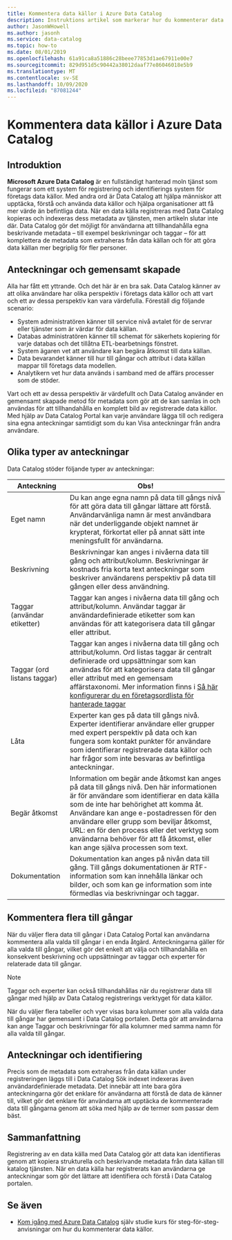 ```yaml
---
title: Kommentera data källor i Azure Data Catalog
description: Instruktions artikel som markerar hur du kommenterar data till gångar i Azure Data Catalog, inklusive egna namn, taggar, beskrivningar och experter.
author: JasonWHowell
ms.author: jasonh
ms.service: data-catalog
ms.topic: how-to
ms.date: 08/01/2019
ms.openlocfilehash: 61a91ca8a51886c28beee77853d1ae67911e00e7
ms.sourcegitcommit: 829d951d5c90442a38012daaf77e86046018e5b9
ms.translationtype: MT
ms.contentlocale: sv-SE
ms.lasthandoff: 10/09/2020
ms.locfileid: "87081244"
---
```

# <a name="how-to-annotate-data-sources-in-azure-data-catalog"></a>Kommentera data källor i Azure Data Catalog

## <a name="introduction"></a>Introduktion

**Microsoft Azure Data Catalog** är en fullständigt hanterad moln tjänst som fungerar som ett system för registrering och identifierings system för företags data källor. Med andra ord är Data Catalog att hjälpa människor att upptäcka, förstå och använda data källor och hjälpa organisationer att få mer värde än befintliga data. När en data källa registreras med Data Catalog kopieras och indexeras dess metadata av tjänsten, men artikeln slutar inte där. Data Catalog gör det möjligt för användarna att tillhandahålla egna beskrivande metadata – till exempel beskrivningar och taggar – för att komplettera de metadata som extraheras från data källan och för att göra data källan mer begriplig för fler personer.

## <a name="annotation-and-crowdsourcing"></a>Anteckningar och gemensamt skapade
Alla har fått ett yttrande. Och det här är en bra sak.
Data Catalog känner av att olika användare har olika perspektiv i företags data källor och att vart och ett av dessa perspektiv kan vara värdefulla. Föreställ dig följande scenario:

* System administratören känner till service nivå avtalet för de servrar eller tjänster som är värdar för data källan.
* Databas administratören känner till schemat för säkerhets kopiering för varje databas och det tillåtna ETL-bearbetnings fönstret.
* System ägaren vet att användare kan begära åtkomst till data källan.
* Data bevarandet känner till hur till gångar och attribut i data källan mappar till företags data modellen.
* Analytikern vet hur data används i samband med de affärs processer som de stöder.

Vart och ett av dessa perspektiv är värdefullt och Data Catalog använder en gemensamt skapade metod för metadata som gör att de kan samlas in och användas för att tillhandahålla en komplett bild av registrerade data källor. Med hjälp av Data Catalog Portal kan varje användare lägga till och redigera sina egna anteckningar samtidigt som du kan Visa anteckningar från andra användare.

## <a name="different-types-of-annotations"></a>Olika typer av anteckningar
Data Catalog stöder följande typer av anteckningar:

| Anteckning | Obs! |
| --- | --- |
| Eget namn |Du kan ange egna namn på data till gångs nivå för att göra data till gångar lättare att förstå. Användarvänliga namn är mest användbara när det underliggande objekt namnet är krypterat, förkortat eller på annat sätt inte meningsfullt för användarna. |
| Beskrivning |Beskrivningar kan anges i nivåerna data till gång och attribut/kolumn. Beskrivningar är kostnads fria korta text anteckningar som beskriver användarens perspektiv på data till gången eller dess användning. |
| Taggar (användar etiketter) |Taggar kan anges i nivåerna data till gång och attribut/kolumn. Användar taggar är användardefinierade etiketter som kan användas för att kategorisera data till gångar eller attribut. |
| Taggar (ord listans taggar) |Taggar kan anges i nivåerna data till gång och attribut/kolumn. Ord listas taggar är centralt definierade ord uppsättningar som kan användas för att kategorisera data till gångar eller attribut med en gemensam affärstaxonomi. Mer information finns i [Så här konfigurerar du en företagsordlista för hanterade taggar](data-catalog-how-to-business-glossary.md) |
| Låta |Experter kan ges på data till gångs nivå. Experter identifierar användare eller grupper med expert perspektiv på data och kan fungera som kontakt punkter för användare som identifierar registrerade data källor och har frågor som inte besvaras av befintliga anteckningar. |
| Begär åtkomst |Information om begär ande åtkomst kan anges på data till gångs nivå. Den här informationen är för användare som identifierar en data källa som de inte har behörighet att komma åt. Användare kan ange e-postadressen för den användare eller grupp som beviljar åtkomst, URL: en för den process eller det verktyg som användarna behöver för att få åtkomst, eller kan ange själva processen som text. |
| Dokumentation |Dokumentation kan anges på nivån data till gång. Till gångs dokumentationen är RTF-information som kan innehålla länkar och bilder, och som kan ge information som inte förmedlas via beskrivningar och taggar. |

## <a name="annotating-multiple-assets"></a>Kommentera flera till gångar
När du väljer flera data till gångar i Data Catalog Portal kan användarna kommentera alla valda till gångar i en enda åtgärd. Anteckningarna gäller för alla valda till gångar, vilket gör det enkelt att välja och tillhandahålla en konsekvent beskrivning och uppsättningar av taggar och experter för relaterade data till gångar.

> [!NOTE]
> Taggar och experter kan också tillhandahållas när du registrerar data till gångar med hjälp av Data Catalog registrerings verktyget för data källor.
>
>

När du väljer flera tabeller och vyer visas bara kolumner som alla valda data till gångar har gemensamt i Data Catalog portalen. Detta gör att användarna kan ange Taggar och beskrivningar för alla kolumner med samma namn för alla valda till gångar.

## <a name="annotations-and-discovery"></a>Anteckningar och identifiering
Precis som de metadata som extraheras från data källan under registreringen läggs till i Data Catalog Sök indexet indexeras även användardefinierade metadata. Det innebär att inte bara göra anteckningarna gör det enklare för användarna att förstå de data de känner till, vilket gör det enklare för användarna att upptäcka de kommenterade data till gångarna genom att söka med hjälp av de termer som passar dem bäst.

## <a name="summary"></a>Sammanfattning
Registrering av en data källa med Data Catalog gör att data kan identifieras genom att kopiera strukturella och beskrivande metadata från data källan till katalog tjänsten. När en data källa har registrerats kan användarna ge anteckningar som gör det lättare att identifiera och förstå i Data Catalog portalen.

## <a name="see-also"></a>Se även
* [Kom igång med Azure Data Catalog](data-catalog-get-started.md) själv studie kurs för steg-för-steg-anvisningar om hur du kommenterar data källor.
